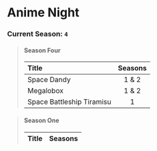 # Anime Night
### Current Season: `4`
> #### Season Four
> |Title|Seasons|
> |:---|:---:|
> |Space Dandy|1 & 2|
> |Megalobox|1 & 2|
> |Space Battleship Tiramisu|1|

> #### Season One
> |Title|Seasons|
> |:---|:---:|
